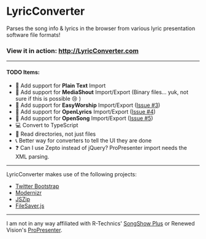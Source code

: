 LyricConverter
==================

Parses the song info &amp; lyrics in the browser from various lyric presentation software file formats!

### View it in action: http://LyricConverter.com

---
#### TODO Items:
* :page_facing_up: 		Add support for **Plain Text** Import
* :page_facing_up: 		Add support for **MediaShout** Import/Export (Binary files... yuk, not sure if this is possible :cry: )
* :page_facing_up: 		Add support for **EasyWorship** Import/Export ([Issue #3](https://github.com/chrismbarr/LyricConverter/issues/3))
* :page_facing_up: 		Add support for **OpenLyrics** Import/Export ([Issue #4](https://github.com/chrismbarr/LyricConverter/issues/4))
* :page_facing_up: 		Add support for **OpenSong** Import/Export ([Issue #5](https://github.com/chrismbarr/LyricConverter/issues/5))
* :computer: 			Convert to TypeScript
* :open_file_folder: 	Read directories, not just files
* :telephone_receiver: 	Better way for converters to tell the UI they are done
* :question: 			Can I use Zepto instead of jQuery? ProPresenter import needs the XML parsing.


---
LyricConverter makes use of the following projects:

* [Twitter Bootstrap](https://github.com/twbs/bootstrap/)
* [Modernizr](https://modernizr.com)
* [JSZip](http://stuartk.com/jszip)
* [FileSaver.js](https://github.com/eligrey/FileSaver.js/)

---
I am not in any way affiliated with R-Technics' [SongShow Plus](http://songshowplus.com/) or Renewed Vision's [ProPresenter](http://www.renewedvision.com/propresenter.php).
